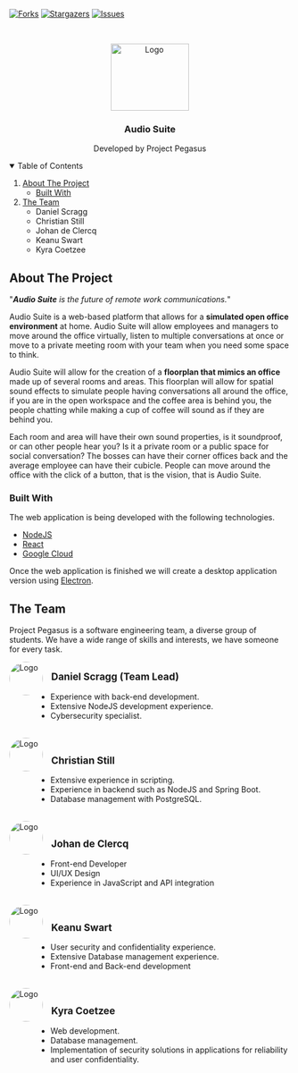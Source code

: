 <!-- BADGES -->
[![Forks][forks-shield]][forks-url]
[![Stargazers][stars-shield]][stars-url]
[![Issues][issues-shield]][issues-url]

<!-- PROJECT LOGO -->
<br />
<p align="center">
  <a href="https://github.com/COS301-SE-2021/Audio-Suite">
    <img src="https://i.ibb.co/yV2Z4Qy/pegasus-logo-white.png" alt="Logo" width="140" height="120">
  </a>

  <h3 align="center">Audio Suite</h3>

  <p align="center">
    Developed by Project Pegasus
  </p>
</p>



<!-- TABLE OF CONTENTS -->
<details open="open">
  <summary>Table of Contents</summary>
  <ol>
    <li>
      <a href="#about-the-project">About The Project</a>
      <ul>
        <li><a href="#built-with">Built With</a></li>
      </ul>
    </li>
    <li>
      <a href="#the-team">The Team</a>
      <ul>
        <li>Daniel Scragg</li>
        <li>Christian Still</li>
        <li>Johan de Clercq</li>
        <li>Keanu Swart</li>
        <li>Kyra Coetzee</li>
      </ul>
    </li>
  </ol>
</details>

<!-- ABOUT THE PROJECT -->
## About The Project

"<i><b>Audio Suite</b> is the future of remote work communications.</i>"

Audio Suite is a web-based platform that allows for a <b>simulated open office environment</b> at home. Audio Suite will allow employees and managers to move around the office virtually, listen to multiple conversations at once or move to a private meeting room with your team when you need some space to think. 

Audio Suite will allow for the creation of a <b>floorplan that mimics an office</b> made up of several rooms and areas. 
This floorplan will allow for spatial sound effects to simulate people having conversations all around the office, if you are in the open workspace and the coffee area is behind you, the people chatting while making a cup of coffee will sound as if they are behind you. 

Each room and area will have their own sound properties, is it soundproof, or can other people hear you? Is it a private room or a public space for social conversation? The bosses can have their corner offices back and the average employee can have their cubicle. People can move around the office with the click of a button, that is the vision, that is Audio Suite.

### Built With

The web application is being developed with the following technologies.
   * [NodeJS](https://nodejs.org/en/)
   * [React](https://reactjs.org/)
   * [Google Cloud](https://cloud.google.com/)

Once the web application is finished we will create a desktop application version using [Electron](https://www.electronjs.org/).<br>

## The Team

Project Pegasus is a software engineering team, a diverse group of students. We have a wide range of skills and interests, we have someone for every task.

<img align="left" style="border-radius: 100px;" src="https://i.ibb.co/G9jFtjY/3-FCC13-BF-1-C58-485-F-ACD2-FC3-C16-F0-FFDD.jpg" alt="Logo" width="60" height="60">
<h2 style="font-size: 125%;margin-top:30px;margin-left: 75px">Daniel Scragg (Team Lead)</h2>
<br>
<ul style="font-size: 100%;margin-top:-15px;margin-left: 50px">
  <li>Experience with back-end development.</li>
  <li>Extensive NodeJS development experience.</li>
  <li>Cybersecurity specialist.</li>
</ul>
<br/>

<img align="left" style="border-radius: 100px;" src="https://i.ibb.co/yV2Z4Qy/pegasus-logo-white.png" alt="Logo" width="60" height="60">
<h2 style="font-size: 125%;margin-top:30px;margin-left: 75px">Christian Still</h2>
<br>
<ul style="font-size: 100%;margin-top:-15px;margin-left: 50px">
  <li>Extensive experience in scripting.</li>
  <li>Experience in backend such as NodeJS and Spring Boot.</li>
  <li>Database management with PostgreSQL.</li>
</ul>
<br/>

<img align="left" style="border-radius: 100px;" src="https://i.ibb.co/yV2Z4Qy/pegasus-logo-white.png" alt="Logo" width="60" height="60">
<h2 style="font-size: 125%;margin-top:30px;margin-left: 75px">Johan de Clercq</h2>
<br>
<ul style="font-size: 100%;margin-top:-15px;margin-left: 50px">
  <li>Front-end Developer</li>
  <li>UI/UX Design</li>
  <li>Experience in JavaScript and API integration </li>
</ul>
<br/>

<img align="left" style="border-radius: 100px;" src="https://i.ibb.co/yV2Z4Qy/pegasus-logo-white.png" alt="Logo" width="60" height="60">
<h2 style="font-size: 125%;margin-top:30px;margin-left: 75px">Keanu Swart</h2>
<br>
<ul style="font-size: 100%;margin-top:-15px;margin-left: 50px">
  <li>User security and confidentiality experience.</li>
  <li>Extensive Database management experience.</li>
  <li>Front-end and Back-end development</li>
</ul>
<br/>

<img align="left" style="border-radius: 100px;" src="https://i.ibb.co/yV2Z4Qy/pegasus-logo-white.png" alt="Logo" width="60" height="60">
<h2 style="font-size: 125%;margin-top:30px;margin-left: 75px">Kyra Coetzee</h2>
<br>
<ul style="font-size: 100%;margin-top:-15px;margin-left: 50px">
  <li>Web development.</li>
  <li>Database management.</li>
  <li>Implementation of security solutions in applications for reliability and user confidentiality.</li>
</ul>
<br/>

<!-- LINKS & IMAGES -->
[forks-shield]: https://img.shields.io/github/forks/COS301-SE-2021/Audio-Suite?style=for-the-badge
[forks-url]: https://github.com/COS301-SE-2021/Audio-Suite/network/members
[stars-shield]: https://img.shields.io/github/stars/COS301-SE-2021/Audio-Suite?style=for-the-badge
[stars-url]: https://github.com/COS301-SE-2021/Audio-Suite/stargazers
[issues-shield]: https://img.shields.io/github/issues/COS301-SE-2021/Audio-Suite?style=for-the-badge
[issues-url]: https://github.com/COS301-SE-2021/Audio-Suite/issues